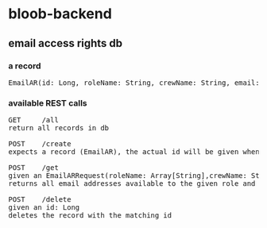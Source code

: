 # bloob-backend

## email access rights db

### a record 
<pre>
EmailAR(id: Long, roleName: String, crewName: String, email: String)
</pre>
### available REST calls
<pre>
GET     /all
return all records in db

POST    /create
expects a record (EmailAR), the actual id will be given when inserting into the db

POST    /get
given an EmailARRequest(roleName: Array[String],crewName: String)
returns all email addresses available to the given role and crew

POST    /delete
given an id: Long
deletes the record with the matching id
</pre>